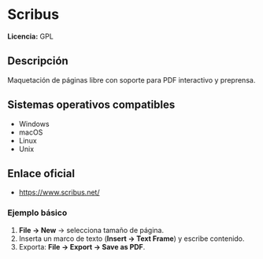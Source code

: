 # Scribus

**Licencia:** GPL

## Descripción
Maquetación de páginas libre con soporte para PDF interactivo y preprensa.

## Sistemas operativos compatibles
- Windows
- macOS
- Linux
- Unix

## Enlace oficial
- https://www.scribus.net/

### Ejemplo básico
1. **File → New** → selecciona tamaño de página.
2. Inserta un marco de texto (**Insert → Text Frame**) y escribe contenido.
3. Exporta: **File → Export → Save as PDF**.

